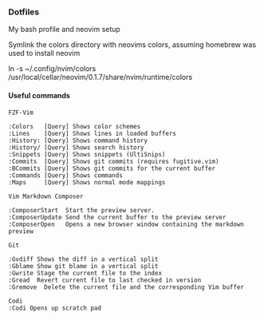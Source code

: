 ### Dotfiles
My bash profile and neovim setup

Symlink the colors directory with neovims colors, assuming homebrew was used to
install neovim

ln -s ~/.config/nvim/colors /usr/local/cellar/neovim/0.1.7/share/nvim/runtime/colors
#### Useful commands
``` vim
FZF-Vim

:Colors   [Query] Shows color schemes
:Lines    [Query] Shows lines in loaded buffers
:History: [Query] Shows command history
:History/ [Query] Shows search history
:Snippets [Query] Shows snippets (UltiSnips)
:Commits  [Query] Shows git commits (requires fugitive.vim)
:BCommits [Query] Shows git commits for the current buffer
:Commands [Query] Shows commands
:Maps     [Query] Shows normal mode mappings

Vim Markdown Composer

:ComposerStart  Start the preview server.
:ComposerUpdate Send the current buffer to the preview server
:ComposerOpen   Opens a new browser window containing the markdown preview

Git

:Gvdiff Shows the diff in a vertical split
:Gblame Show git blame in a vertical split
:Gwrite Stage the current file to the index
:Gread  Revert current file to last checked in version
:Gremove  Delete the current file and the corresponding Vim buffer

Codi
:Codi Opens up scratch pad
```
